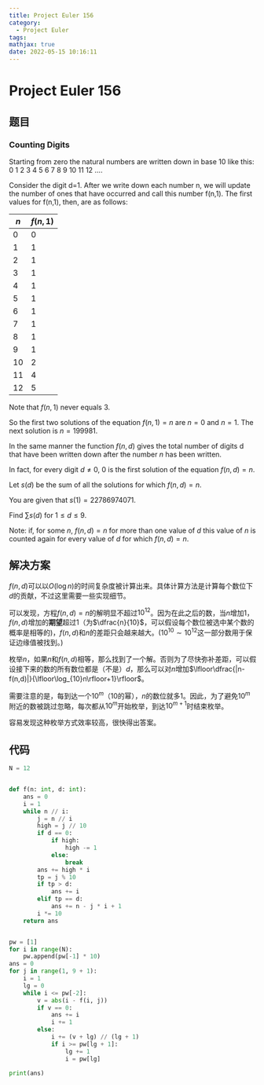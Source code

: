 ```yaml
---
title: Project Euler 156
category:
  - Project Euler
tags:
mathjax: true
date: 2022-05-15 10:16:11
---
```


<escape><!-- more --></escape>

# Project Euler 156

## 题目

### Counting Digits

Starting from zero the natural numbers are written down in base 10 like this:
$0\ 1\ 2\ 3\ 4\ 5\ 6\ 7\ 8\ 9\ 10\ 11\ 12\ \dots.$

Consider the digit d=1. After we write down each number n, we will update the number of ones that have occurred and call this number f(n,1). The first values for f(n,1), then, are as follows:

|$n$|$f(n,1)$|
|-|-|
|$0$|$0$|
|$1$|$1$|
|$2$|$1$|
|$3$|$1$|
|$4$|$1$|
|$5$|$1$|
|$6$|$1$|
|$7$|$1$|
|$8$|$1$|
|$9$|$1$|
|$10$|$2$|
|$11$|$4$|
|$12$|$5$|

Note that $f(n,1)$ never equals $3$.

So the first two solutions of the equation $f(n,1)=n$ are $n=0$ and $n=1$. The next solution is $n=199981$.

In the same manner the function $f(n,d)$ gives the total number of digits d that have been written down after the number $n$ has been written.

In fact, for every digit $d \neq 0$, $0$ is the first solution of the equation $f(n,d)=n$.

Let $s(d)$ be the sum of all the solutions for which $f(n,d)=n$.

You are given that $s(1)=22786974071$.

Find  $\sum s(d)$ for $1 \leq d \leq 9$.

Note: if, for some $n$, $f(n,d)=n$ for more than one value of $d$ this value of $n$ is counted again for every value of $d$ for which $f(n,d)=n$.

## 解决方案

$f(n,d)$可以以$O(\log n)$的时间复杂度被计算出来。具体计算方法是计算每个数位下$d$的贡献，不过这里需要一些实现细节。

可以发现，方程$f(n,d)=n$的解明显不超过$10^{12}$。因为在此之后的数，当$n$增加$1$，$f(n,d)$增加的**期望**超过$1$（为$\dfrac{n}{10}$，可以假设每个数位被选中某个数的概率是相等的)，$f(n,d)$和$n$的差距只会越来越大。($10^{10}\sim10^{12}$这一部分数用于保证边缘值被找到。)

枚举$n$，如果$n$和$f(n,d)$相等，那么找到了一个解。否则为了尽快弥补差距，可以假设接下来的数的所有数位都是（不是）$d$，那么可以对$n$增加$\lfloor\dfrac{|n-f(n,d)|}{\lfloor\log_{10}n\rfloor+1}\rfloor$。

需要注意的是，每到达一个$10^m$（$10$的幂），$n$的数位就多$1$。因此，为了避免$10^m$附近的数被跳过忽略，每次都从$10^m$开始枚举，到达$10^{m+1}$时结束枚举。

容易发现这种枚举方式效率较高，很快得出答案。

## 代码

```py
N = 12


def f(n: int, d: int):
    ans = 0
    i = 1
    while n // i:
        j = n // i
        high = j // 10
        if d == 0:
            if high:
                high -= 1
            else:
                break
        ans += high * i
        tp = j % 10
        if tp > d:
            ans += i
        elif tp == d:
            ans += n - j * i + 1
        i *= 10
    return ans


pw = [1]
for i in range(N):
    pw.append(pw[-1] * 10)
ans = 0
for j in range(1, 9 + 1):
    i = 1
    lg = 0
    while i <= pw[-2]:
        v = abs(i - f(i, j))
        if v == 0:
            ans += i
            i += 1
        else:
            i += (v + lg) // (lg + 1)
            if i >= pw[lg + 1]:
                lg += 1
                i = pw[lg]

print(ans)
```
